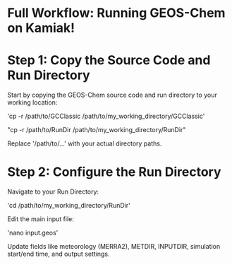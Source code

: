 # Full Workflow: Running GEOS-Chem on Kamiak!
# Step 1: Copy the Source Code and Run Directory
Start by copying the GEOS-Chem source code and run directory to your working location:

'cp -r /path/to/GCClassic /path/to/my_working_directory/GCClassic'

"cp -r /path/to/RunDir /path/to/my_working_directory/RunDir"

Replace '/path/to/...' with your actual directory paths.
# Step 2: Configure the Run Directory
Navigate to your Run Directory:

'cd /path/to/my_working_directory/RunDir'

Edit the main input file:

'nano input.geos'

Update fields like meteorology (MERRA2), METDIR, INPUTDIR, simulation start/end time, and output settings.


